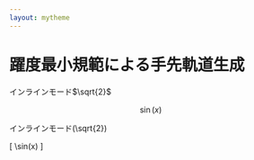```yaml
---
layout: mytheme
---
```


# 躍度最小規範による手先軌道生成

インラインモード$\sqrt{2}$

$$
\sin(x)
$$


インラインモード\(\sqrt{2}\)

\[
\sin(x)
\]
